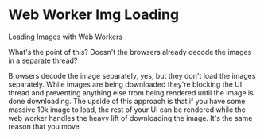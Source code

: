 # Web Worker Img Loading
Loading Images with Web Workers

What's the point of this? Doesn't the browsers already decode the images in a separate thread?

Browsers decode the image separately, yes, but they don't load the images separately. 
While images are being downloaded they're blocking the UI thread and preventing anything else from being rendered until the image is done downloading. 
The upside of this approach is that if you have some massive 10k image to load, 
the rest of your UI can be rendered while the web worker handles the heavy lift of downloading the image.
It's the same reason that you move <script> tags to the bottom of the <body> or mark as async. The download of those scripts will block your UI rendering, 
so you want to delay them as long as possible, or mark them for async download.

So why not just use some lazy loading technique?

Well, this is essentially lazy loading. The difference between this and traditional lazy loading techniques is that it takes work off of the UI thread 
and loads the images in parallel, whereas traditionally you would wait until the UI has loaded, 
then set the src attribute on the img tags so they use the typical browser loading methods. 
It's the difference between loading your UI and images at the same time, versus loading your UI first, then your images after.
